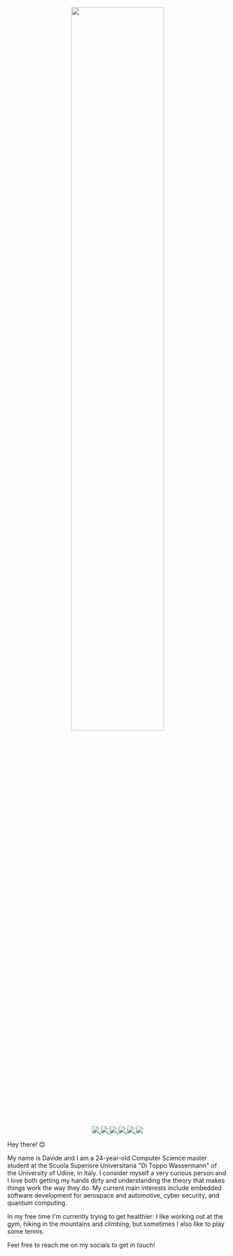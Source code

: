 <!-- Banner -->
<p align="center">
  <img src="https://raw.githubusercontent.com/davidedellagiustina/davidedellagiustina/master/banner.png" width="65%">
</p>

<!-- Links -->
<p align="center">
  <!-- GitHub -->
  <a href="https://github.com/davidedellagiustina">
    <img src="https://img.shields.io/badge/-GitHub-%23181717?logo=github&logoColor=white">
  </a>
  <!-- LinkedIn -->
  <a href="https://www.linkedin.com/in/ddellagiustina">
    <img src="https://img.shields.io/badge/-LinkedIn-%230077b5?logo=linkedin&logoColor=white">
  </a>
  <!-- ResearchGate -->
  <a href="https://www.researchgate.net/profile/Davide_Della_Giustina2">
    <img src="https://img.shields.io/badge/-ResearchGate-%2300ccbb?logo=researchgate&logoColor=white">
  </a>
  <!-- HackerRank -->
  <a href="https://www.hackerrank.com/ddellagiustina">
    <img src="https://img.shields.io/badge/-HackerRank-%232ec866?logo=hackerrank&logoColor=white">
  </a>
  <!-- StackOverflow -->
  <a href="https://stackoverflow.com/users/8851982/davide-della-giustina">
    <img src="https://img.shields.io/badge/-StackOverflow-%23fe7a16?logo=stack-overflow&logoColor=white">
  </a>
  <!-- Kaggle -->
  <a href="https://www.kaggle.com/davidedellagiustina">
    <img src="https://img.shields.io/badge/-Kaggle-%2320beff?logo=kaggle&logoColor=white">
  </a>
</p>

<!-- Presentation -->
Hey there! 😊

My name is Davide and I am a 24-year-old Computer Science master student at the Scuola Superiore Universitaria "Di Toppo Wassermann" of the University of Udine, in Italy. I consider myself a very curious person and I love both getting my hands dirty and understanding the theory that makes things work the way they do. My current main interests include embedded software development for aerospace and automotive, cyber security, and quantum computing.

In my free time I'm currently trying to get healthier: I like working out at the gym, hiking in the mountains and climbing, but sometimes I also like to play some tennis.

Feel free to reach me on my socials to get in touch!

